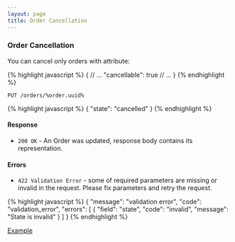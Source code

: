 ```yaml
---
layout: page
title: Order Cancellation
---
```


### Order Cancellation

You can cancel only orders with attribute:

{% highlight javascript %}
{
  // ...
  "cancellable": true
  // ...
}
{% endhighlight %}


```
PUT /orders/%order.uuid%
```

{% highlight javascript %}
{
  "state": "cancelled"
}
{% endhighlight %}

#### Response

* `200 OK` - An Order was updated, response body contains its
  representation.

#### Errors

* `422 Validation Error` - some of required parameters are missing or
  invalid in the request. Please fix parameters and retry the request.

{% highlight javascript %}
{
  "message": "validation error",
  "code": "validation_error",
  "errors": [
    {
      "field": "state",
      "code": "invalid",
      "message": "State is invalid"
    }
  ]
}
{% endhighlight %}

[Example](/sandbox.html#order_cancelation)